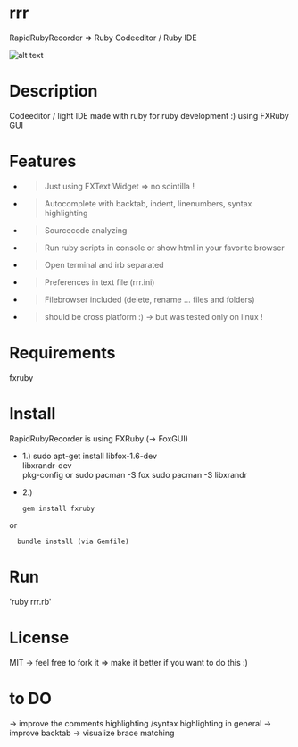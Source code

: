 # rrr
RapidRubyRecorder => Ruby Codeeditor / Ruby IDE

![alt text](https://github.com/morten1982/rrr/blob/master/icons/rrr_run.png)

# Description
Codeeditor / light IDE made with ruby for ruby development :) 
using FXRuby GUI

# Features
- > Just using FXText Widget => no scintilla ! 
- > Autocomplete with backtab, indent, linenumbers, syntax highlighting
- > Sourcecode analyzing
- > Run ruby scripts in console or show html in your favorite browser 
- > Open terminal and irb separated
- > Preferences in text file (rrr.ini) 
- > Filebrowser included (delete, rename ... files and folders)

- > should be cross platform :) -> but was tested only on linux !

# Requirements
fxruby

# Install
RapidRubyRecorder is using FXRuby (-> FoxGUI)

- 1.) sudo apt-get install libfox-1.6-dev \
                           libxrandr-dev \
                           pkg-config
      or
      sudo pacman -S fox
      sudo pacman -S libxrandr
 
- 2.) 

      gem install fxruby

or

      bundle install (via Gemfile)
 
# Run
'ruby rrr.rb'

# License
MIT -> feel free to fork it => make it better if you want to do this :)

# to DO
-> improve the comments highlighting /syntax highlighting in general
-> improve backtab
-> visualize brace matching
